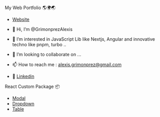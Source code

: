  
My Web Portfolio 🌎🌍🌏
- [Website](https://alexgrz.vercel.app/)


- 👋 Hi, I’m @GrimonprezAlexis
- 👀 I’m interested in JavaScript Lib like Nextjs, Angular and innovative techno like pnpm, turbo ..
- 💞️ I’m looking to collaborate on ...
- 📫 How to reach me : alexis.grimonprez@gmail.com
- 💼 [Linkedin](https://ch.linkedin.com/in/alexis-grimonprez-16263493)


React Custom Package 📦
- [Modal](https://www.npmjs.com/package/agr-custom-modal)
- [Dropdown](https://www.npmjs.com/package/agr-custom-dropdown)
- [Table](https://www.npmjs.com/package/agr-custom-table)



<!---
GrimonprezAlexis/GrimonprezAlexis is a ✨ special ✨ repository because its `README.md` (this file) appears on your GitHub profile.
You can click the Preview link to take a look at your changes.
--->
